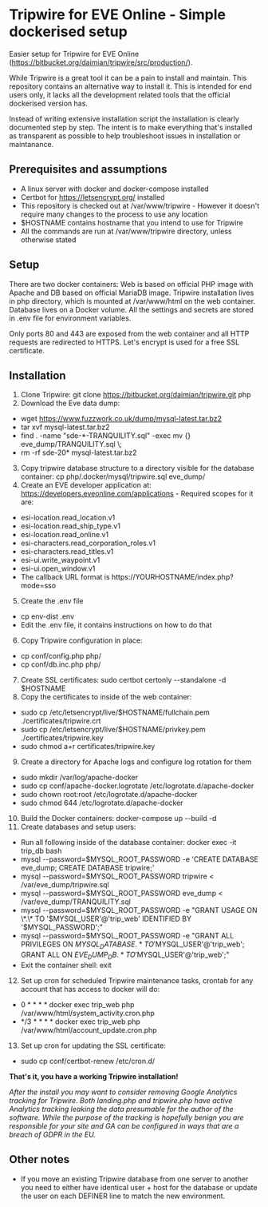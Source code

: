 # Tripwire for EVE Online - Simple dockerised setup

Easier setup for Tripwire for EVE Online (https://bitbucket.org/daimian/tripwire/src/production/).

While Tripwire is a great tool it can be a pain to install and maintain. This repository contains an alternative
way to install it. This is intended for end users only, it lacks all the development related tools that the official
dockerised version has.

Instead of writing extensive installation script the installation is clearly documented step by step. The intent
is to make everything that's installed as transparent as possible to help troubleshoot issues in installation or
maintanance.

## Prerequisites and assumptions
* A linux server with docker and docker-compose installed
* Certbot for https://letsencrypt.org/ installed
* This repository is checked out at /var/www/tripwire - However it doesn't require many changes to the process to use any location
* $HOSTNAME contains hostname that you intend to use for Tripwire
* All the commands are run at /var/www/tripwire directory, unless otherwise stated

## Setup
There are two docker containers: Web is based on official PHP image with Apache and DB based on official MariaDB image.
Tripwire installation lives in php directory, which is mounted at /var/www/html on the web container. Database
lives on a Docker volume. All the settings and secrets are stored in .env file for environment variables.

Only ports 80 and 443 are exposed from the web container and all HTTP requests are redirected to HTTPS. Let's encrypt
is used for a free SSL certificate.

## Installation
1. Clone Tripwire: git clone https://bitbucket.org/daimian/tripwire.git php
2. Download the Eve data dump:
  - wget https://www.fuzzwork.co.uk/dump/mysql-latest.tar.bz2
  - tar xvf mysql-latest.tar.bz2
  - find . -name "sde-*-TRANQUILITY.sql" -exec mv {} eve_dump/TRANQUILITY.sql \\;
  - rm -rf sde-20* mysql-latest.tar.bz2
3. Copy tripwire database structure to a directory visible for the database container: cp php/.docker/mysql/tripwire.sql eve_dump/
4. Create an EVE developer application at: https://developers.eveonline.com/applications - Required scopes for it are:
  - esi-location.read_location.v1
  - esi-location.read_ship_type.v1
  - esi-location.read_online.v1
  - esi-characters.read_corporation_roles.v1
  - esi-characters.read_titles.v1
  - esi-ui.write_waypoint.v1
  - esi-ui.open_window.v1
  - The callback URL format is https://YOURHOSTNAME/index.php?mode=sso
5. Create the .env file
  - cp env-dist .env
  - Edit the .env file, it contains instructions on how to do that
6. Copy Tripwire configuration in place:
  - cp conf/config.php php/
  - cp conf/db.inc.php php/
7. Create SSL certificates: sudo certbot certonly --standalone -d $HOSTNAME
8. Copy the certificates to inside of the web container:
  - sudo cp /etc/letsencrypt/live/$HOSTNAME/fullchain.pem ./certificates/tripwire.crt
  - sudo cp /etc/letsencrypt/live/$HOSTNAME/privkey.pem ./certificates/tripwire.key
  - sudo chmod a+r certificates/tripwire.key
9. Create a directory for Apache logs and configure log rotation for them
  - sudo mkdir /var/log/apache-docker
  - sudo cp conf/apache-docker.logrotate /etc/logrotate.d/apache-docker
  - sudo chown root:root /etc/logrotate.d/apache-docker
  - sudo chmod 644 /etc/logrotate.d/apache-docker
10. Build the Docker containers: docker-compose up --build -d
11. Create databases and setup users:
  - Run all following inside of the database container: docker exec -it trip_db bash
  - mysql --password=$MYSQL_ROOT_PASSWORD -e 'CREATE DATABASE eve_dump; CREATE DATABASE tripwire;'
  - mysql --password=$MYSQL_ROOT_PASSWORD tripwire < /var/eve_dump/tripwire.sql
  - mysql --password=$MYSQL_ROOT_PASSWORD eve_dump < /var/eve_dump/TRANQUILITY.sql
  - mysql --password=$MYSQL_ROOT_PASSWORD -e "GRANT USAGE ON \*.\* TO '$MYSQL_USER'@'trip_web' IDENTIFIED BY '$MYSQL_PASSWORD';"
  - mysql --password=$MYSQL_ROOT_PASSWORD -e "GRANT ALL PRIVILEGES ON $MYSQL_DATABASE.* TO '$MYSQL_USER'@'trip_web'; GRANT ALL ON $EVE_DUMP_DB.* TO '$MYSQL_USER'@'trip_web';"
  - Exit the container shell: exit
12. Set up cron for scheduled Tripwire maintenance tasks, crontab for any account that has access to docker will do:
  - 0 \* \* \* \* docker exec trip_web php /var/www/html/system_activity.cron.php
  - \*/3 \* \* \* \* docker exec trip_web php /var/www/html/account_update.cron.php
13. Set up cron for updating the SSL certificate:
  - sudo cp conf/certbot-renew /etc/cron.d/

**That's it, you have a working Tripwire installation!**

*After the install you may want to consider removing Google Analytics tracking for Tripwire. Both landing.php
and tripwire.php have active Analytics tracking leaking the data presumable for the author of the software.
While the purpose of the tracking is hopefully benign you are responsible for your site and GA can be configured
in ways that are a breach of GDPR in the EU.*

## Other notes
- If you move an existing Tripwire database from one server to another you need to either have identical user + host for the database or update the user on each DEFINER line to match the new environment.
